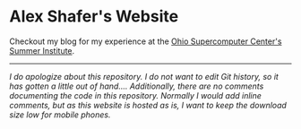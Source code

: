 # Alex Shafer's Website

Checkout my blog for my experience at the [Ohio Supercomputer Center's Summer
Institute](https://enzankiars.me/blog).

---

*I do apologize about this repository.  I do not want to edit Git history, so
it has gotten a little out of hand....  Additionally, there are no comments
documenting the code in this repository.  Normally I would add inline comments,
but as this website is hosted as is, I want to keep the download size low for
mobile phones.*
